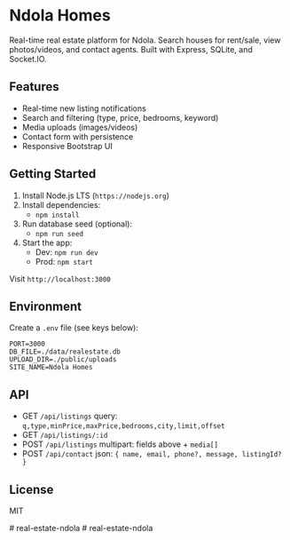 Ndola Homes
===========

Real-time real estate platform for Ndola. Search houses for rent/sale, view photos/videos, and contact agents. Built with Express, SQLite, and Socket.IO.

Features
--------
- Real-time new listing notifications
- Search and filtering (type, price, bedrooms, keyword)
- Media uploads (images/videos)
- Contact form with persistence
- Responsive Bootstrap UI

Getting Started
---------------
1. Install Node.js LTS (`https://nodejs.org`)
2. Install dependencies:
   - `npm install`
3. Run database seed (optional):
   - `npm run seed`
4. Start the app:
   - Dev: `npm run dev`
   - Prod: `npm start`

Visit `http://localhost:3000`

Environment
-----------
Create a `.env` file (see keys below):

```
PORT=3000
DB_FILE=./data/realestate.db
UPLOAD_DIR=./public/uploads
SITE_NAME=Ndola Homes
```

API
---
- GET `/api/listings` query: `q,type,minPrice,maxPrice,bedrooms,city,limit,offset`
- GET `/api/listings/:id`
- POST `/api/listings` multipart: fields above + `media[]`
- POST `/api/contact` json: `{ name, email, phone?, message, listingId? }`

License
-------
MIT


#   r e a l - e s t a t e - n d o l a  
 #   r e a l - e s t a t e - n d o l a  
 